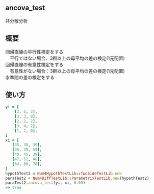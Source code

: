 ancova_test
-----------
共分散分析

## 概要

回帰直線の平行性検定をする  
　平行ではない場合、3群以上の母平均の差の検定(1元配置)  
回帰直線の有意性検定をする  
　有意性がない場合：3群以上の母平均の差の検定(1元配置)  
水準間の差の検定をする

## 使い方

```ruby
yi = [
    [3, 5, 3],
    [3, 3, 8],
    [2, 2, 2],
    [3, 4, 2],
    [1, 2, 0],
]
xi = [
   [35, 38, 39],
   [36, 39, 54],
   [40, 45, 39],
   [47, 52, 48],
   [64, 80, 70],
]
hypothTest2 = Num4HypothTestLib::TwoSideTestLib.new
paraTest2 = Num4DiffTestLib::ParametrixTestLib.new(hypothTest2)
paraTest2.ancova_test(yi, xi, 0.05)
=> true
```


